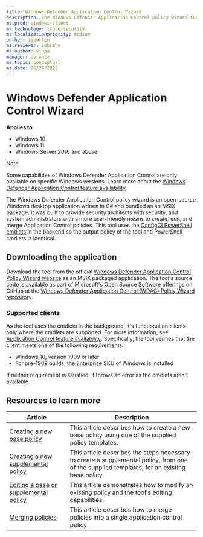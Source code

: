 ```yaml
---
title: Windows Defender Application Control Wizard
description: The Windows Defender Application Control policy wizard tool allows you to create, edit, and merge application control policies in a simple to use Windows application.
ms.prod: windows-client
ms.technology: itpro-security
ms.localizationpriority: medium
author: jgeurten
ms.reviewer: isbrahm
ms.author: vinpa
manager: aaroncz
ms.topic: conceptual
ms.date: 05/24/2022
---
```


# Windows Defender Application Control Wizard

**Applies to:**

- Windows 10
- Windows 11
- Windows Server 2016 and above

> [!NOTE]
> Some capabilities of Windows Defender Application Control are only available on specific Windows versions. Learn more about the [Windows Defender Application Control feature availability](feature-availability.md).

The Windows Defender Application Control policy wizard is an open-source Windows desktop application written in C# and bundled as an MSIX package. It was built to provide security architects with security, and system administrators with a more user-friendly means to create, edit, and merge Application Control policies. This tool uses the [ConfigCI PowerShell cmdlets](/powershell/module/configci) in the backend so the output policy of the tool and PowerShell cmdlets is identical.

## Downloading the application

Download the tool from the official [Windows Defender Application Control Policy Wizard website](https://webapp-wdac-wizard.azurewebsites.net/) as an MSIX packaged application. The tool's source code is available as part of Microsoft's Open Source Software offerings on GitHub at the [Windows Defender Application Control (WDAC) Policy Wizard repository](https://github.com/MicrosoftDocs/WDAC-Toolkit).

### Supported clients

As the tool uses the cmdlets in the background, it's functional on clients only where the cmdlets are supported. For more information, see [Application Control feature availability](feature-availability.md). Specifically, the tool verifies that the client meets one of the following requirements:

- Windows 10, version 1909 or later
- For pre-1909 builds, the Enterprise SKU of Windows is installed

If neither requirement is satisfied, it throws an error as the cmdlets aren't available.

## Resources to learn more

| Article | Description |
| - | - |
| [Creating a new base policy](wdac-wizard-create-base-policy.md) | This article describes how to create a new base policy using one of the supplied policy templates. |
| [Creating a new supplemental policy](wdac-wizard-create-supplemental-policy.md) | This article describes the steps necessary to create a supplemental policy, from one of the supplied templates, for an existing base policy. |
| [Editing a base or supplemental policy](wdac-wizard-editing-policy.md) | This article demonstrates how to modify an existing policy and the tool's editing capabilities. |
| [Merging policies](wdac-wizard-merging-policies.md) | This article describes how to merge policies into a single application control policy. |
